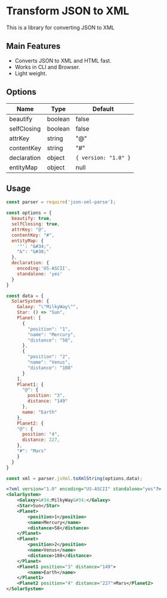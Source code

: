 # Transform JSON to XML

This is a library for converting JSON to XML

## Main Features

* Converts JSON to XML and HTML fast.
* Works in CLI and Browser.
* Light weight.

## Options

| Name | Type | Default
|---|---|---|
| beautify | boolean | false |
| selfClosing | boolean | false |
| attrKey | string | "@" |
| contentKey | string | "#" |
| declaration | object | `{ version: "1.0" }` |
| entityMap | object | null |

## Usage

```js
const parser = require('json-xml-parse');

const options = {
  beautify: true,
  selfClosing: true,
  attrKey: "@",
  contentKey: "#",
  entityMap: {
    '"': "&#34;",
    "&": "&#38;"
  },
  declaration: {
    encoding:'US-ASCII',
    standalone: 'yes'
  }
}

const data = {
  SolarSystem: {
    Galaxy: "\"MilkyWay\"",
    Star: () => "Sun",
    Planet: [
      {
        "position": "1",
        "name": "Mercury",
        "distance": "58",
      },
      {
        "position": "2",
        "name": "Venus",
        "distance": "108"
      }
    ],
    Planet1: {
      "@": {
        position: "3",
        distance: "149"
      },
      name: "Earth"
    },
    Planet2: {
    "@": {
      position: "4",
      distance: 227,
    },
    "#": "Mars"
    }
  }
}

const xml = parser.jsXml.toXmlString(options,data);
```

```xml
<?xml version="1.0" encoding="US-ASCII" standalone="yes"?>
<SolarSystem>
	<Galaxy>&#34;MilkyWay&#34;</Galaxy>
	<Star>Sun</Star>
	<Planet>
		<position>1</position>
		<name>Mercury</name>
		<distance>58</distance>
	</Planet>
	<Planet>
		<position>2</position>
		<name>Venus</name>
		<distance>108</distance>
	</Planet>
	<Planet1 position="3" distance="149">
		<name>Earth</name>
	</Planet1>
	<Planet2 position="4" distance="227">Mars</Planet2>
</SolarSystem>
```
